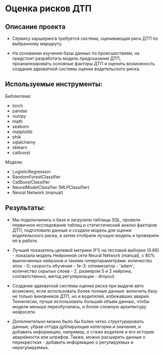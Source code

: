 # Оценка рисков ДТП

## Описание проекта 

- Сервису каршеринга требуется система, оценивающая риск ДТП по выбранному маршруту.

- На основании изучения базы данных по происшествиям, на предстоит разработать модель предсказания ДТП, проанализировать основные факторы ДТП и оценить возможность создания адекватной системы оценки водительского риска.


## Используемые инструменты:
 
*Библиотеки:*

- torch
- pandas
- numpy
- math
- seaborn
- matplotlib
- phik
- sqlalchemy
- sklearn
- catboost

*Модели:*

- LogisticRegression
- RandomForestClassifier
- CatBoostClassifier
- NeuralModelClassifier (MLPClassifier)
- Neural Network (manual)

## Результаты: 

- Мы подключились к базе и загрузили таблицы SQL, провели первичное исследование таблиц и статистический анализ факторов ДТП, подготовили данные и создали модель для оценки водительского риска, а затем отобрали лучшую модель и проверили её в работе.

- Лучший показатель целевой метрики (F1) на тестовой выборке (0.66) - показала модель Нейронной сети Neural Network (manual), c 80% выключенных нейронов и такими гиперпараметрами: количество эпох - 0; скорость обучения -  1e-3; оптимизатор  - 'adam'; количество скрытых слоев - 2, размером 5 и 2 нейрона, соответственно, метод регуляризации - dropout.

- Создание адекватной системы оценки риска при выдаче авто возможно, если использовать более полные данные: включить базу не только виновников ДТП, но и водителей, избежавших аварий. Технически, лучше использовать больший объем данных, чтобы модели меньше переобучались, и более сложную архитектуру нейросети. 

- Дополнительно можно было бы более четко структурировать данные, убрав оттуда дублирующие категории и значения, и добавить информацию, например, о стаже водителя и его истории аварийности или штрафов. Также, можно расширить данные о перекрестках - добавить информацию о регулируемых и нерегулируемых. 
